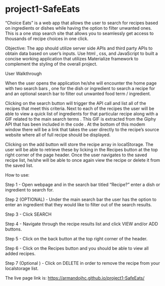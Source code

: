 # project1-SafeEats
“Choice Eats” is a web app that allows the user to search for recipes based on ingredients or dishes while having the option to  filter unwanted ones. This is a one stop search site that allows you to seamlessly get access to thousands of recipe choices in one click.

Objective:
The app should utilize server side APIs and third party APIs to obtain data based on user’s inputs. Use html , css, and JavaScript to built a concise working application that utilizes Materialize framework to complement the styling of the overall project.

User Walkthrough

When the user opens the application he/she will encounter the home page with two search bars , one for the dish or ingredient to search a recipe for and an optional search bar to filter out unwanted food term / ingredient.

Clicking on the search button will trigger the API call and list all of the recipes that meet this criteria. Next to each of the recipes the user will be able to view a quick list of ingredients for that particular recipe along with a GIF related to the main search terms . This GIF is extracted from the Giphy API that has been included in the code . At the bottom of this modem window there will be a link that takes the user directly to the recipe’s source website where all of full recipe should be displayed.

Clicking on the add button will store the recipe array in localStorage. The user will be able to retrieve these by licking in the Recipes button at the top right corner of the page header. Once the user navigates to the saved recipe list, he/she will be able to once again view the recipe or delete it from the saved list.

How to use:

Step 1 - Open webpage and in the search bar titled “Recipe?” enter a dish or ingredient to search for.

Step 2 (OPTIONAL) - Under the main search bar the user has the option to enter an ingredient that they would like to filter out of the search results.

Step 3 - Click SEARCH

Step 4 - Navigate through the recipe results list and click VIEW and/or ADD buttons.

Step 5 - Click on the back button at the top right corner of the header.

Step 6 - Click on the Recipes button and you should be able to view all added recipes.

Step 7 (Optional ) - Click on DELETE in order to remove the recipe from your localstorage list.

 The live page link is:
 https://armandojhc.github.io/project1-SafeEats/